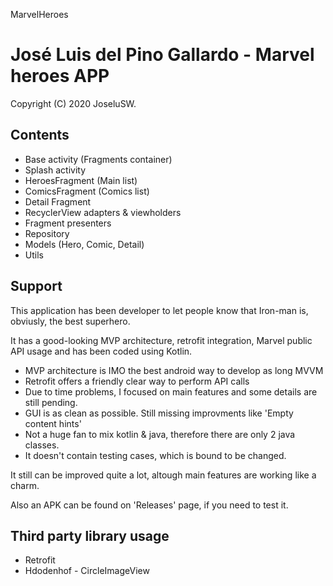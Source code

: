 MarvelHeroes

José Luis del Pino Gallardo - Marvel heroes APP
===========================================
Copyright (C) 2020 JoseluSW.

<h2>Contents</h2>

- Base activity (Fragments container)
- Splash activity
- HeroesFragment (Main list)
- ComicsFragment (Comics list)
- Detail Fragment
- RecyclerView adapters & viewholders
- Fragment presenters
- Repository
- Models (Hero, Comic, Detail)
- Utils


<h2>Support</h2>

This application has been developer to let people know that Iron-man is, obviusly, the best superhero.

It has a good-looking MVP architecture, retrofit integration, Marvel public API usage and has been coded using Kotlin.

- MVP architecture is IMO the best android way to develop as long MVVM
- Retrofit offers a friendly clear way to perform API calls
- Due to time problems, I focused on main features and some details are still pending. 
- GUI is as clean as possible. Still missing improvments like 'Empty content hints'
- Not a huge fan to mix kotlin & java, therefore there are only 2 java classes.
- It doesn't contain testing cases, which is bound to be changed.

It still can be improved quite a lot, altough main features are working like a charm.

Also an APK can be found on 'Releases' page, if you need to test it.

<h2>Third party library usage</h2>

* Retrofit
* Hdodenhof - CircleImageView 
